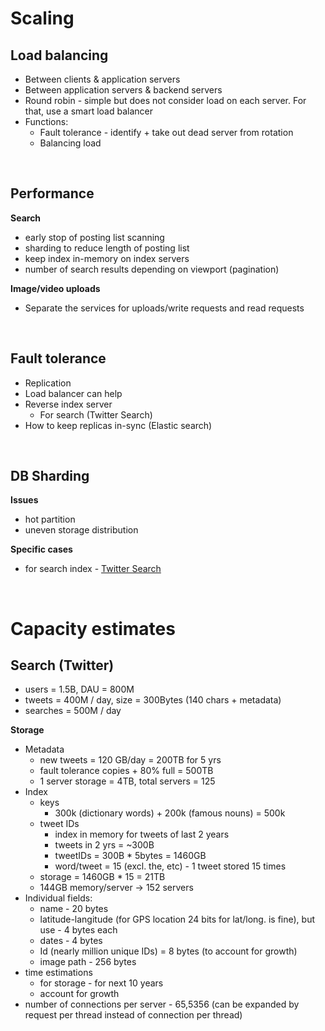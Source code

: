 # Scaling

## Load balancing

- Between clients & application servers
- Between application servers & backend servers
- Round robin - simple but does not consider load on each server. For that, use a smart load balancer
- Functions:
    - Fault tolerance - identify + take out dead server from rotation
    - Balancing load

&nbsp;

## Performance

**Search**

- early stop of posting list scanning
- sharding to reduce length of posting list
- keep index in-memory on index servers
- number of search results depending on viewport (pagination)
&nbsp;

**Image/video uploads**

- Separate the services for uploads/write requests and read requests

&nbsp;

## Fault tolerance

- Replication
- Load balancer can help
- Reverse index server
    - For search (Twitter Search)
- How to keep replicas in-sync (Elastic search)

&nbsp;

## DB Sharding

**Issues**

- hot partition
- uneven storage distribution

**Specific cases**

- for search index - [Twitter Search](joplin://d92408e785134758bc584cbf0567aacc)

&nbsp;

# Capacity estimates
## **Search (Twitter)**

- users = 1.5B, DAU = 800M
- tweets = 400M / day, size = 300Bytes (140 chars + metadata)
- searches = 500M / day

**Storage**

- Metadata
    - new tweets = 120 GB/day = 200TB for 5 yrs
    - fault tolerance copies + 80% full = 500TB
    - 1 server storage = 4TB, total servers = 125
- Index
    - keys
        - 300k (dictionary words) + 200k (famous nouns) = 500k
    - tweet IDs
        - index in memory for tweets of last 2 years
        - tweets in 2 yrs = ~300B
        - tweetIDs = 300B * 5bytes = 1460GB
        - word/tweet = 15 (excl. the, etc) - 1 tweet stored 15 times
    - storage = 1460GB * 15 = 21TB
    - 144GB memory/server -> 152 servers
- Individual fields:
    - name - 20 bytes
    - latitude-langitude (for GPS location 24 bits for lat/long. is fine), but use - 4 bytes each
    - dates - 4 bytes
    - Id (nearly million unique IDs) = 8 bytes (to account for growth)
    - image path - 256 bytes
- time estimations
    - for storage - for next 10 years
    - account for growth
- number of connections per server - 65,5356 (can be expanded by request per thread instead of connection per thread)
